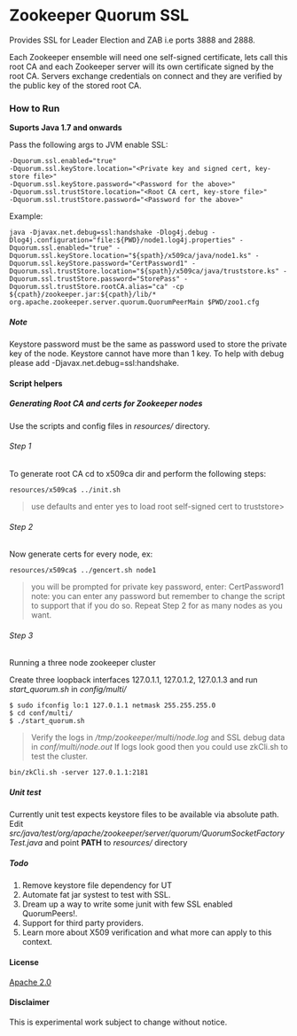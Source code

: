 # Zookeeper Quorum SSL

Provides SSL for Leader Election and ZAB i.e ports 3888 and 2888.

Each Zookeeper ensemble will need one self-signed certificate, lets call this root CA and each Zookeeper server will its own certificate signed by the root CA.
Servers exchange credentials on connect and they are verified by the public key of the stored root CA.

### How to Run

**Suports Java 1.7 and onwards**

Pass the following args to JVM enable SSL:
```
-Dquorum.ssl.enabled="true"
-Dquorum.ssl.keyStore.location="<Private key and signed cert, key-store file>"
-Dquorum.ssl.keyStore.password="<Password for the above>"
-Dquorum.ssl.trustStore.location="<Root CA cert, key-store file>"
-Dquorum.ssl.trustStore.password="<Password for the above>"
```

Example:
```
java -Djavax.net.debug=ssl:handshake -Dlog4j.debug -Dlog4j.configuration="file:${PWD}/node1.log4j.properties" -Dquorum.ssl.enabled="true" -Dquorum.ssl.keyStore.location="${spath}/x509ca/java/node1.ks" -Dquorum.ssl.keyStore.password="CertPassword1" -Dquorum.ssl.trustStore.location="${spath}/x509ca/java/truststore.ks" -Dquorum.ssl.trustStore.password="StorePass" -Dquorum.ssl.trustStore.rootCA.alias="ca" -cp ${cpath}/zookeeper.jar:${cpath}/lib/* org.apache.zookeeper.server.quorum.QuorumPeerMain $PWD/zoo1.cfg
```

##### Note

Keystore password must be the same as password used to store the private key of the node.
Keystore cannot have more than 1 key.
To help with debug please add -Djavax.net.debug=ssl:handshake.

#### Script helpers

##### Generating Root CA and certs for Zookeeper nodes
Use the scripts and config files in *resources/* directory.

###### Step 1
To generate root CA cd to x509ca dir and perform the following steps:

```
resources/x509ca$ ../init.sh
```

> use defaults and enter yes to load root self-signed cert to truststore>

###### Step 2

Now generate certs for every node, ex:

```
resources/x509ca$ ../gencert.sh node1
```

> you will be prompted for private key password, enter: CertPassword1
> note: you can enter any password but remember to change the script to support that if you do so.
> Repeat Step 2 for as many nodes as you want.

###### Step 3

Running a three node zookeeper cluster

Create three loopback interfaces 127.0.1.1, 127.0.1.2, 127.0.1.3 and run *start_quorum.sh* in *config/multi/*
```
$ sudo ifconfig lo:1 127.0.1.1 netmask 255.255.255.0
$ cd conf/multi/
$ ./start_quorum.sh
```

> Verify the logs in */tmp/zookeeper/multi/node<id>.log* and SSL debug data in
> *conf/multi/node<id>.out*
> If logs look good then you could use zkCli.sh to test the cluster.

```
bin/zkCli.sh -server 127.0.1.1:2181
```

##### Unit test

Currently unit test expects keystore files to be available via absolute path.
Edit *src/java/test/org/apache/zookeeper/server/quorum/QuorumSocketFactoryTest.java* and point **PATH** to *resources/* directory

##### Todo

1. Remove keystore file dependency for UT
2. Automate fat jar systest to test with SSL.
3. Dream up a way to write some junit with few SSL enabled QuorumPeers!.
4. Support for third party providers.
5. Learn more about X509 verification and what more can apply to this context.

#### License
[Apache 2.0](http://www.apache.org/licenses/LICENSE-2.0)

#### Disclaimer

This is experimental work subject to change without notice.
